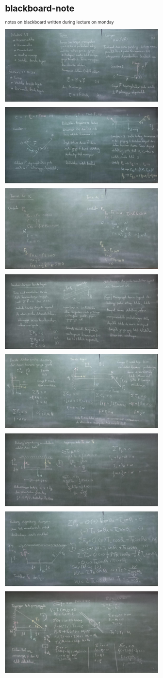 # blackboard-note
notes on blackboard written during lecture on monday

![](../img/blackboard-10oct2022-1.jpg)

![](../img/blackboard-10oct2022-2.jpg)

![](../img/blackboard-10oct2022-3.jpg)

![](../img/blackboard-10oct2022-4.jpg)

![](../img/blackboard-10oct2022-5.jpg)

![](../img/blackboard-10oct2022-6.jpg)

![](../img/blackboard-10oct2022-7.jpg)

![](../img/blackboard-10oct2022-8.jpg)
